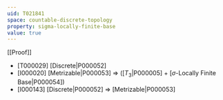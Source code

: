 ```yaml
---
uid: T021841
space: countable-discrete-topology
property: sigma-locally-finite-base
value: true
---
```

[[Proof]]

* [T000029] [Discrete|P000052]
* [I000020] [Metrizable|P000053] => ([$T_3$|P000005] + [$\sigma$-Locally Finite Base|P000054])
* [I000143] [Discrete|P000052] => [Metrizable|P000053]

